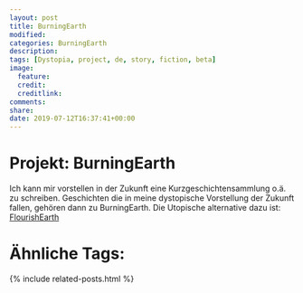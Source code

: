 ```yaml
---
layout: post
title: BurningEarth
modified:
categories: BurningEarth
description:
tags: [Dystopia, project, de, story, fiction, beta]
image:
  feature:
  credit:
  creditlink:
comments:
share:
date: 2019-07-12T16:37:41+00:00
---
```

# Projekt: BurningEarth

Ich kann mir vorstellen in der Zukunft eine Kurzgeschichtensammlung o.ä. zu schreiben. Geschichten die in meine dystopische Vorstellung der Zukunft fallen, gehören dann zu BurningEarth. Die Utopische alternative dazu ist: [FlourishEarth](/flourishEarth/2019-07-12-flourishearth.md)

# Ähnliche Tags:

{% include related-posts.html %}
